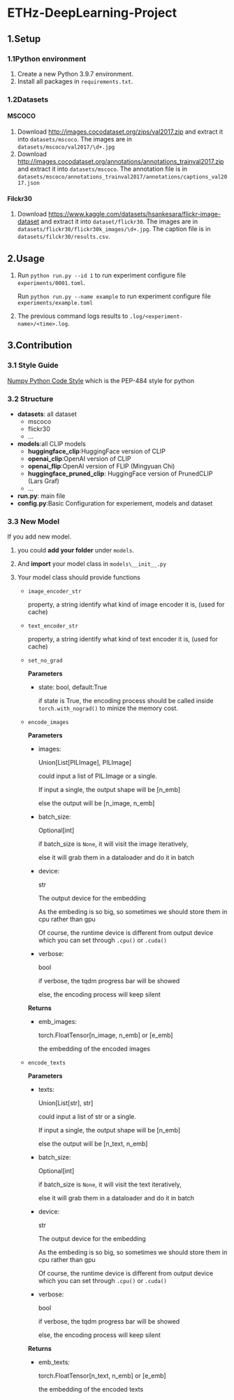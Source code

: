# ETHz-DeepLearning-Project

## 1.Setup

### 1.1Python environment

1. Create a new Python 3.9.7 environment.
1. Install all packages in `requirements.txt`.

### 1.2Datasets

#### MSCOCO

1. Download http://images.cocodataset.org/zips/val2017.zip and extract it into
   `datasets/mscoco`.
   The images are in `datasets/mscoco/val2017/\d+.jpg`
2. Download http://images.cocodataset.org/annotations/annotations_trainval2017.zip
   and extract it into `datasets/mscoco`.
   The annotation file is in `datasets/mscoco/annotations_trainval2017/annotations/captions_val2017.json`

#### Filckr30

1. Download https://www.kaggle.com/datasets/hsankesara/flickr-image-dataset and extract it into `dataset/flickr30`.
   The images are in `datasets/flickr30/flickr30k_images/\d+.jpg`.
   The caption file is in `datasets/filckr30/results.csv`.

## 2.Usage

1. Run `python run.py --id 1` to run experiment configure file `experiments/0001.toml`.

   Run `python run.py --name example` to run experiment configure file `experiments/example.toml`

2. The previous command logs results to `.log/<experiment-name>/<time>.log`.

## 3.Contribution

### 3.1 Style Guide

[Numpy Python Code Style](https://peps.python.org/pep-0008/) which is the PEP-484 style for python

### 3.2 Structure
- **datasets**: all dataset
  - mscoco
  - flickr30
  - ...
- **models**:all CLIP models
  - **huggingface_clip**:HuggingFace version of CLIP
  - **openai_clip**:OpenAI version of CLIP
  - **openai_flip**:OpenAI version of FLIP (Mingyuan Chi)
  - **huggingface_pruned_clip**: HuggingFace version of PrunedCLIP (Lars Graf)
  - ...
- **run.py**: main file
- **config.py**:Basic Configuration for experiement, models and dataset
  
### 3.3 New Model
If you add new model.
1. you could **add your folder** under `models`.

2. And **import** your model class in `models\__init__.py`

3. Your model class should provide functions
   - `image_encoder_str`
  
      property, a string identify what kind of image encoder it is, (used for cache)
   
   - `text_encoder_str`
  
      property, a string identify what kind of text encoder it is, (used for cache)
      
   - `set_no_grad`
   
      **Parameters**
      
      - state: bool, default:True

         if state is True, the encoding process should be called inside `torch.with_nograd()` to minize the memory cost.


   - `encode_images`
   
      **Parameters**

      - images:   
         
         Union[List[PILImage], PILImage]

         could input a list of PIL.Image or a single.

         If input a single, the output shape will be [n_emb]
         
         else the output will be [n_image, n_emb]

      - batch_size: 
      
         Optional[int]

         if batch_size is `None`, it will visit the image iteratively,

         else it will grab them in a dataloader and do it in batch

      - device: 
         
         str

         The output device for the embedding

         As the embeding is so big, so sometimes we should store them in cpu rather than gpu

         Of course, the runtime device is different from output device which you can set through `.cpu()`  or `.cuda()`

      - verbose:    
       
         bool

         if verbose, the tqdm progress bar will be showed 

         else, the encoding process will keep silent

      **Returns**

      - emb_images: 
      
         torch.FloatTensor[n_image, n_emb] or [e_emb]
      
         the embedding of the encoded images

   - `encode_texts`
   
      **Parameters**

      - texts:      
      
         Union[List[str], str]

         could input a list of str or a single.

         If input a single, the output shape will be [n_emb]

         else the output will be [n_text, n_emb]

      - batch_size: 
      
         Optional[int]

         if batch_size is `None`, it will visit the text iteratively,

         else it will grab them in a dataloader and do it in batch

      - device:     
     
         str

         The output device for the embedding

         As the embeding is so big, so sometimes we should store them in cpu rather than gpu

         Of course, the runtime device is different from output device which you can set through `.cpu()`  or `.cuda()`

      - verbose:    
        
         bool

         if verbose, the tqdm progress bar will be showed 

         else, the encoding process will keep silent

      **Returns**
      
      - emb_texts:  
      
         torch.FloatTensor[n_text, n_emb] or [e_emb]
   
         the embedding of the encoded texts


